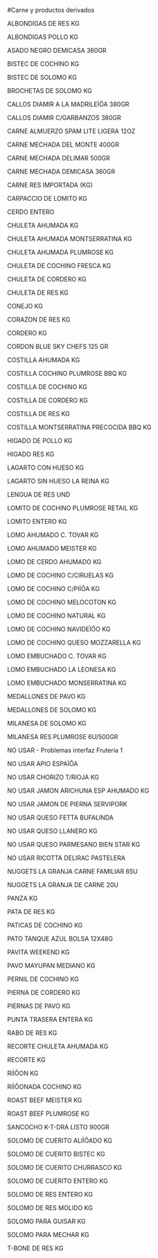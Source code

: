 #Carne y productos derivados

ALBONDIGAS DE RES KG

ALBONDIGAS POLLO KG

ASADO NEGRO DEMICASA 360GR

BISTEC DE COCHINO KG

BISTEC DE SOLOMO KG

BROCHETAS DE SOLOMO KG

CALLOS DIAMIR A LA MADRILEÌÔA 380GR

CALLOS DIAMIR C/GARBANZOS 380GR

CARNE ALMUERZO SPAM LITE LIGERA 12OZ

CARNE MECHADA DEL MONTE 400GR

CARNE MECHADA DELIMAR 500GR

CARNE MECHADA DEMICASA 360GR

CARNE RES IMPORTADA (KG)

CARPACCIO DE LOMITO KG

CERDO ENTERO

CHULETA AHUMADA KG

CHULETA AHUMADA MONTSERRATINA KG

CHULETA AHUMADA PLUMROSE KG

CHULETA DE COCHINO FRESCA KG

CHULETA DE CORDERO KG

CHULETA DE RES KG

CONEJO KG

CORAZON DE RES KG

CORDERO KG

CORDON BLUE SKY CHEFS 125 GR

COSTILLA AHUMADA KG

COSTILLA COCHINO PLUMROSE BBQ KG

COSTILLA DE COCHINO KG

COSTILLA DE CORDERO KG

COSTILLA DE RES KG

COSTILLA MONTSERRATINA PRECOCIDA BBQ KG

HIGADO DE POLLO KG

HIGADO RES KG

LAGARTO CON HUESO KG

LAGARTO SIN HUESO LA REINA KG

LENGUA DE RES UND

LOMITO DE COCHINO PLUMROSE RETAIL KG

LOMITO ENTERO KG

LOMO AHUMADO C. TOVAR KG

LOMO AHUMADO MEISTER KG

LOMO DE CERDO AHUMADO KG

LOMO DE COCHINO C/CIRUELAS KG

LOMO DE COCHINO C/PIÌÔA KG

LOMO DE COCHINO MELOCOTON KG

LOMO DE COCHINO NATURAL KG

LOMO DE COCHINO NAVIDEÌÔO KG

LOMO DE COCHINO QUESO MOZZARELLA KG

LOMO EMBUCHADO C. TOVAR KG

LOMO EMBUCHADO LA LEONESA KG

LOMO EMBUCHADO MONSERRATINA KG

MEDALLONES DE PAVO KG

MEDALLONES DE SOLOMO KG

MILANESA DE SOLOMO KG

MILANESA RES PLUMROSE 6U/500GR

NO USAR - Problemas interfaz Fruteria 1

NO USAR APIO ESPAÌÔA

NO USAR CHORIZO T/RIOJA KG

NO USAR JAMON ARICHUNA  ESP AHUMADO KG

NO USAR JAMON DE PIERNA SERVIPORK

NO USAR QUESO FETTA BUFALINDA

NO USAR QUESO LLANERO KG

NO USAR QUESO PARMESANO BIEN STAR KG

NO USAR RICOTTA DELIRAC PASTELERA

NUGGETS LA GRANJA CARNE FAMILIAR 65U

NUGGETS LA GRANJA DE CARNE 20U

PANZA KG

PATA DE RES KG

PATICAS DE COCHINO KG

PATO TANQUE AZUL BOLSA 12X48G

PAVITA WEEKEND KG

PAVO MAYUPAN MEDIANO KG

PERNIL DE COCHINO KG

PIERNA DE CORDERO KG

PIERNAS DE PAVO KG

PUNTA TRASERA ENTERA KG

RABO DE RES KG

RECORTE CHULETA AHUMADA KG

RECORTE KG

RIÌÔON KG

RIÌÔONADA COCHINO KG

ROAST BEEF MEISTER KG

ROAST BEEF PLUMROSE KG

SANCOCHO K-T-DRA LISTO 900GR

SOLOMO DE CUERITO ALIÌÔADO KG

SOLOMO DE CUERITO BISTEC KG

SOLOMO DE CUERITO CHURRASCO KG

SOLOMO DE CUERITO ENTERO KG

SOLOMO DE RES ENTERO KG

SOLOMO DE RES MOLIDO KG

SOLOMO PARA GUISAR KG

SOLOMO PARA MECHAR KG

T-BONE DE RES KG

